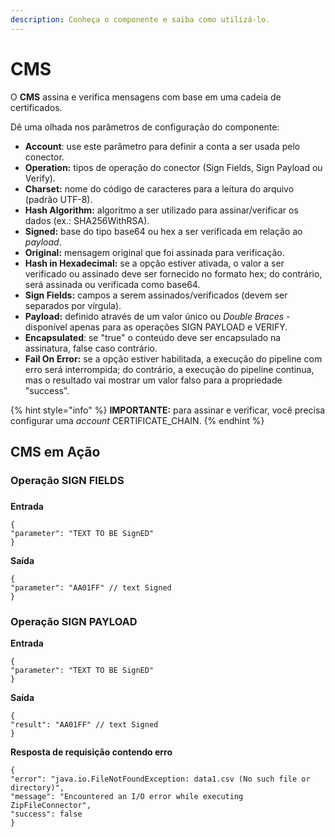 ```yaml
---
description: Conheça o componente e saiba como utilizá-lo.
---
```


# CMS

O **CMS** assina e verifica mensagens com base em uma cadeia de certificados.

Dê uma olhada nos parâmetros de configuração do componente:

* **Account**: use este parâmetro para definir a conta a ser usada pelo conector.
* **Operation:** tipos de operação do conector (Sign Fields, Sign Payload ou Verify).
* **Charset:** nome do código de caracteres para a leitura do arquivo (padrão UTF-8).
* **Hash Algorithm:** algoritmo a ser utilizado para assinar/verificar os dados (ex.: SHA256WithRSA).
* **Signed:** base do tipo base64 ou hex a ser verificada em relação ao _payload_.
* **Original:** mensagem original que foi assinada para verificação.
* **Hash in Hexadecimal:** se a opção estiver ativada, o valor a ser verificado ou assinado deve ser fornecido no formato hex; do contrário, será assinada ou verificada como base64.
* **Sign Fields:** campos a serem assinados/verificados (devem ser separados por vírgula).
* **Payload:** definido através de um valor único ou _Double Braces_ - disponível apenas para as operações SIGN PAYLOAD e VERIFY.
* **Encapsulated**: se "true" o conteúdo deve ser encapsulado na assinatura, false caso contrário.
* **Fail On Error:** se a opção estiver habilitada, a execução do pipeline com erro será interrompida; do contrário, a execução do pipeline continua, mas o resultado vai mostrar um valor falso para a propriedade "success".

{% hint style="info" %}
**IMPORTANTE:** para assinar e verificar, você precisa configurar uma _account_ CERTIFICATE\_CHAIN.
{% endhint %}

## CMS em Ação <a href="#cms-em-ao" id="cms-em-ao"></a>

### Operação SIGN FIELDS <a href="#operao-sign-fields" id="operao-sign-fields"></a>

### &#x20;<a href="#h_d7cb2a0800" id="h_d7cb2a0800"></a>

**Entrada**

```
{
"parameter": "TEXT TO BE SignED"
}
```

**Saída**

```
{
"parameter": "AA01FF" // text Signed
}
```

### Operação SIGN PAYLOAD <a href="#operao-sign-payload" id="operao-sign-payload"></a>

**Entrada**

```
{
"parameter": "TEXT TO BE SignED"
}
```

**Saída**

```
{
"result": "AA01FF" // text Signed
}
```

**Resposta de requisição contendo erro**

```
{
"error": "java.io.FileNotFoundException: data1.csv (No such file or directory)",
"message": "Encountered an I/O error while executing ZipFileConnector",
"success": false
}
```
